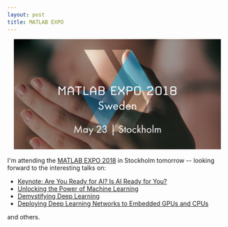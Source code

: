```yaml
---
layout: post
title: MATLAB EXPO 
---
```

<p align="center">
    <img width="475" src="/img/matlab_expo.png">
</p>

I'm attending the [MATLAB EXPO 2018](http://www.matlabexpo.com/se/?s_eid=PEP_19017) in
Stockholm tomorrow -- looking forward to the interesting talks on:

* [Keynote: Are You Ready for AI? Is AI Ready for You?](http://www.matlabexpo.com/se/2018/abstracts.html?expand=keynotes&#keynote1)
* [Unlocking the Power of Machine Learning](http://www.matlabexpo.com/se/2018/abstracts.html?expand=general&#general1)
* [Demystifying Deep Learning](http://www.matlabexpo.com/se/2018/abstracts.html?expand=tracka&#sessiona3)
* [Deploying Deep Learning Networks to Embedded GPUs and CPUs](http://www.matlabexpo.com/se/2018/abstracts.html?expand=tracka&#sessiona5)

and others.


